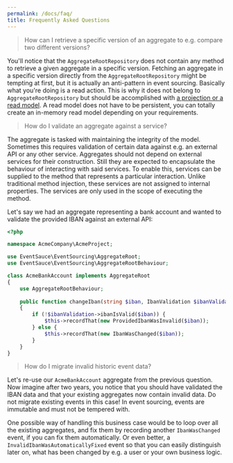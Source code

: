 ```yaml
---
permalink: /docs/faq/
title: Frequently Asked Questions
---
```


> How can I retrieve a specific version of an aggregate to e.g. compare two different versions?

You'll notice that the `AggregateRootRepository` does not contain any method to retrieve a given aggregate in a specific
version. Fetching an aggregate in a specific version directly from the `AggregateRootRepository` might be tempting at
first, but it is actually an anti-pattern in event sourcing. Basically what you're doing is a read action. This is why
it does not belong to `AggregateRootRepository` but should be accomplished with
[a projection or a read model](/docs/reacting-to-events/projections-and-read-models/). A read model does not have to be
persistent, you can totally create an in-memory read model depending on your requirements.

> How do I validate an aggregate against a service?

The aggregate is tasked with maintaining the integrity of the model. Sometimes this requires validation of certain
data against e.g. an external API or any other service. Aggregates should not depend on external services for their
construction. Still they are expected to encapsulate the behaviour of interacting with said services. To enable this,
services can be supplied to the method that represents a particular interaction. Unlike traditional method injection,
these services are not assigned to internal properties. The services are only used in the scope of executing the method.

Let's say we had an aggregate representing a bank account and wanted to validate the provided IBAN against an external API:

```php
<?php

namespace AcmeCompany\AcmeProject;

use EventSauce\EventSourcing\AggregateRoot;
use EventSauce\EventSourcing\AggregateRootBehaviour;

class AcmeBankAccount implements AggregateRoot
{
    use AggregateRootBehaviour;
        
    public function changeIban(string $iban, IbanValidation $ibanValidation): self
    {
        if (!$ibanValidation->ibanIsValid($iban)) {
            $this->recordThat(new ProvidedIbanWasInvalid($iban));
        } else {
            $this->recordThat(new IbanWasChanged($iban));
        }
    }
}
```

> How do I migrate invalid historic event data?

Let's re-use our `AcmeBankAccount` aggregate from the previous question. Now imagine after two years, you notice that
you should have validated the IBAN data and that your existing aggregates now contain invalid data.
Do not migrate existing events in this case! In event sourcing, events are immutable and must not be tempered with. 

One possible way of handling this business case would be to loop over all the existing aggregates, and fix them by recording
another `IbanWasChanged` event, if you can fix them automatically. Or even better, a `InvalidIbanWasAutomaticallyFixed`
event so that you can easily distinguish later on, what has been changed by e.g. a user or your own business logic.
 